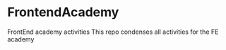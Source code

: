 # FrontendAcademy
FrontEnd academy activities
This repo condenses all activities for the FE academy
